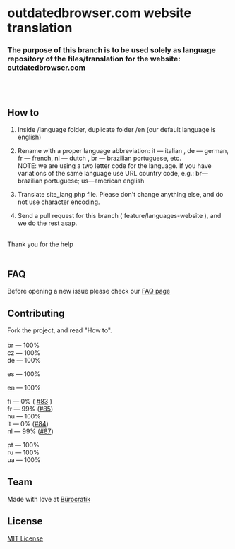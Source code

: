 # outdatedbrowser.com website translation 

### The purpose of this branch is to be used solely as language repository of the files/translation for the website: [outdatedbrowser.com](http://outdatedbrowser.com)
<br><br>



## How to


1. Inside /language folder, duplicate folder /en (our default language is english)

2. Rename with a proper language abbreviation: it — italian , de — german, fr — french, nl — dutch , br — brazilian portuguese, etc. <br> NOTE: we are using a two letter  code for the language. If you have variations of the same language use URL country code, e.g.: br—brazilian portuguese; us—american english

3. Translate site_lang.php file. Please don't change anything else, and do not use character encoding.


4. Send a pull request for this branch ( feature/languages-website ), and we do the rest asap.


<br>
Thank you for the help 
<br><br>

## FAQ

Before opening a new issue please check our [FAQ page](https://github.com/burocratik/outdated-browser/wiki/FAQ-translations-for-outdatedbrowser.com)

## Contributing

Fork the project, and read "How to".<br><br>
br — 100% <br>
cz — 100% <br>
de — 100% <br>

es — 100%  <br>

en — 100% <br>

fi — 0% ( [#83](https://github.com/burocratik/outdated-browser/issues/83) )<br>
fr — 99% ([#85](https://github.com/burocratik/outdated-browser/issues/85)) <br>
hu — 100%<br>
it — 0% ([#84](https://github.com/burocratik/outdated-browser/issues/84)) <br>
nl — 99% ([#87](https://github.com/burocratik/outdated-browser/issues/87))<br>

pt — 100% <br>
ru — 100% <br>
ua — 100% <br>


## Team

Made with love at [Bürocratik](http://burocratik.com)


## License

[MIT License](http://zenorocha.mit-license.org/)
